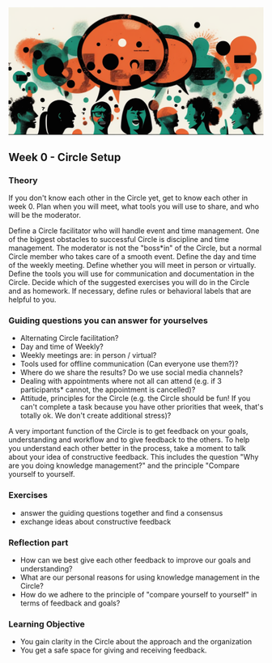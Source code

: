![Der Zweck von Feedback](images/woche0.png)

## Week 0 - Circle Setup

### Theory
If you don't know each other in the Circle yet, get to know each other in week 0. Plan when you will meet, what tools you will use to share, and who will be the moderator.

Define a Circle facilitator who will handle event and time management. One of the biggest obstacles to successful Circle is discipline and time management. The moderator is not the "boss*in" of the Circle, but a normal Circle member who takes care of a smooth event. Define the day and time of the weekly meeting. Define whether you will meet in person or virtually. Define the tools you will use for communication and documentation in the Circle. Decide which of the suggested exercises you will do in the Circle and as homework. If necessary, define rules or behavioral labels that are helpful to you.

### Guiding questions you can answer for yourselves
- Alternating Circle facilitation?
- Day and time of Weekly?
- Weekly meetings are: in person / virtual?
- Tools used for offline communication (Can everyone use them?)?
- Where do we share the results? Do we use social media channels?
- Dealing with appointments where not all can attend (e.g. if 3 participants* cannot, the appointment is cancelled)?
- Attitude, principles for the Circle (e.g. the Circle should be fun! If you can't complete a task because you have other priorities that week, that's totally ok. We don't create additional stress)?


A very important function of the Circle is to get feedback on your goals, understanding and workflow and to give feedback to the others. To help you understand each other better in the process, take a moment to talk about your idea of constructive feedback. This includes the question "Why are you doing knowledge management?" and the principle "Compare yourself to yourself.


### Exercises
- answer the guiding questions together and find a consensus
- exchange ideas about constructive feedback

### Reflection part
- How can we best give each other feedback to improve our goals and understanding?
- What are our personal reasons for using knowledge management in the Circle?
- How do we adhere to the principle of "compare yourself to yourself" in terms of feedback and goals?


### Learning Objective
- You gain clarity in the Circle about the approach and the organization
- You get a safe space for giving and receiving feedback.
<script src="https://giscus.app/client.js"
        data-repo="cogneon/lernos-zettelkasten"
        data-repo-id="R_kgDOI5YY1w"
        data-category="Announcements"
        data-category-id="DIC_kwDOI5YY184CUTx3"
        data-mapping="pathname"
        data-strict="0"
        data-reactions-enabled="1"
        data-emit-metadata="0"
        data-input-position="bottom"
        data-theme="light"
        data-lang="en"
        crossorigin="anonymous"
        async>
</script>
